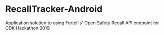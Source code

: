 # RecallTracker-Android
Application solution to using Fortellis' Open Safety Recall API endpoint for CDK Hackathon 2019
